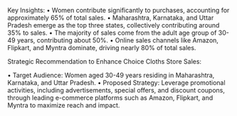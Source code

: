 
Key Insights: 
  • Women contribute significantly to purchases, accounting for approximately 65% of total 
    sales. 
  • Maharashtra, Karnataka, and Uttar Pradesh emerge as the top three states, collectively 
    contributing around 35% to sales. 
  • The majority of sales come from the adult age group of 30-49 years, contributing about 
    50%.
  • Online sales channels like Amazon, Flipkart, and Myntra dominate, driving nearly 80% of 
    total sales. 
 
Strategic Recommendation to Enhance Choice Cloths Store Sales: 
  
  • Target Audience: Women aged 30-49 years residing in Maharashtra, Karnataka, and Uttar 
  Pradesh. 
  • Proposed Strategy: Leverage promotional activities, including advertisements, special 
  offers, and discount coupons, through leading e-commerce platforms such as Amazon, 
  Flipkart, and Myntra to maximize reach and impact.
